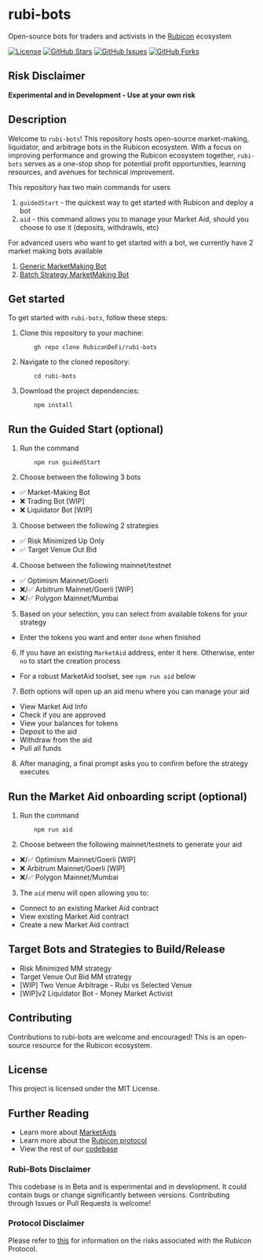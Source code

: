 # rubi-bots
Open-source bots for traders and activists in the [Rubicon](https://docs.rubicon.finance/docs/protocol) ecosystem

[![License](https://img.shields.io/badge/license-MIT-blue.svg)](https://github.com/RubiconDeFi/rubi-bots/blob/main/LICENSE)
[![GitHub Stars](https://img.shields.io/github/stars/RubiconDeFi/rubi-bots.svg)](https://github.com/RubiconDeFi/rubi-bots/stargazers)
[![GitHub Issues](https://img.shields.io/github/issues/RubiconDeFi/rubi-bots.svg)](https://github.com/RubiconDeFi/rubi-bots/issues)
[![GitHub Forks](https://img.shields.io/github/forks/RubiconDeFi/rubi-bots.svg)](https://github.com/RubiconDeFi/rubi-bots/network)

## Risk Disclaimer

**Experimental and in Development - Use at your own risk**

## Description

Welcome to `rubi-bots`! This repository hosts open-source market-making, liquidator, and arbitrage bots in the Rubicon ecosystem. With a focus on improving performance and growing the Rubicon ecosystem together, `rubi-bots` serves as a one-stop shop for potential profit opportunities, learning resources, and avenues for technical improvement.

This repository has two main commands for users 
1. `guidedStart` - the quickest way to get started with Rubicon and deploy a bot
2. `aid` - this command allows you to manage your Market Aid, should you choose to use it (deposits, withdrawls, etc) 

For advanced users who want to get started with a bot, we currently have 2 market making bots available
1. [Generic MarketMaking Bot](https://github.com/RubiconDeFi/rubi-bots/blob/master/executionClients/marketMaking/README.md#running-the-generic-market-making-bot)
2. [Batch Strategy MarketMaking Bot](https://github.com/RubiconDeFi/rubi-bots/blob/master/executionClients/marketMaking/README.md#starting-a-batch-executing-bot)

## Get started

To get started with `rubi-bots`, follow these steps:

1. Clone this repository to your machine:
    ```shell
        gh repo clone RubiconDeFi/rubi-bots
2. Navigate to the cloned repository:
    ```shell
        cd rubi-bots
3. Download the project dependencies:
    ```shell
        npm install
    ```
## Run the Guided Start (optional)
1. Run the command 
    ```shell
        npm run guidedStart
2. Choose between the following 3 bots 
- ✅ Market-Making Bot
- ❌ Trading Bot [WIP]
- ❌ Liquidator Bot [WIP]
3. Choose between the following 2 strategies
- ✅ Risk Minimized Up Only
- ✅ Target Venue Out Bid
4. Choose between the following mainnet/testnet 
- ✅ Optimism Mainnet/Goerli
- ❌/✅ Arbitrum Mainnet/Goerli [WIP]
- ❌/✅ Polygon Mainnet/Mumbai
5. Based on your selection, you can select from available tokens for your strategy
- Enter the tokens you want and enter `done` when finished
6. If you have an existing `MarketAid` address, enter it here. Otherwise, enter `no` to start the creation process
- For a robust MarketAid toolset, see `npm run aid` below
7. Both options will open up an aid menu where you can manage your aid 
- View Market Aid Info
- Check if you are approved 
- View your balances for tokens
- Deposit to the aid
- Withdraw from the aid
- Pull all funds
8. After managing, a final prompt asks you to confirm before the strategy executes

## Run the Market Aid onboarding script (optional) 
1. Run the command 
    ```shell
        npm run aid
2. Choose between the following mainnet/testnets to generate your aid
- ❌/✅ Optimism Mainnet/Goerli [WIP]
- ❌ Arbitrum Mainnet/Goerli [WIP]
- ❌/✅ Polygon Mainnet/Mumbai
3. The `aid` menu will open allowing you to:
- Connect to an existing Market Aid contract
- View existing Market Aid contract
- Create a new Market Aid contract

## Target Bots and Strategies to Build/Release
-  Risk Minimized MM strategy
-  Target Venue Out Bid MM strategy
- [WIP] Two Venue Arbitrage - Rubi vs Selected Venue
- [WIP]v2 Liquidator Bot - Money Market Activist

## Contributing
Contributions to rubi-bots are welcome and encouraged! This is an open-source resource for the Rubicon ecosystem.

## License
This project is licensed under the MIT License.

## Further Reading
- Learn more about [MarketAids](https://docs.rubicon.finance/protocol/rubicon-market/market-aid)
- Learn more about the [Rubicon protocol](https://docs.rubicon.finance)
- View the rest of our [codebase](https://github.com/RubiconDeFi/rubi-protocol-v2)

### Rubi-Bots Disclaimer

This codebase is in Beta and is experimental and in development. It could contain bugs or change significantly between versions. Contributing through Issues or Pull Requests is welcome!

### Protocol Disclaimer

Please refer to [this](https://docs.rubicon.finance/docs/protocol/rubicon-pools/risks) for information on the risks associated with the Rubicon Protocol.
